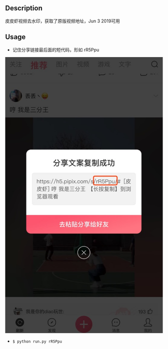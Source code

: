 ## Description

皮皮虾视频去水印，获取了原版视频地址，Jun 3 2019可用

## Usage

- 记住分享链接最后面的短代码，形如 rR5Ppu

![share](./share.jpeg)

- `$ python run.py rR5Ppu`
